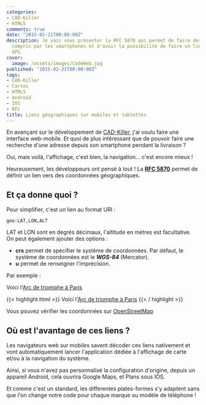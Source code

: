 ```yaml
---
categories:
- CAD-Killer
- HTML5
comments: true
date: "2015-02-21T00:00:00Z"
description: Je vais vous présenter la RFC 5870 qui permet de faire des liens géographiques
  compris par les smartphones et d'avoir la possibilité de faire un lien vers la fonction
  GPS.
cover:
  image: /assets/images/CodeWeb.jpg
published: "2015-02-21T00:00:00Z"
tags:
- CAD-Killer
- Cartes
- HTML5
- Android
- IOS
- RFC
title: Liens géographiques sur mobiles et tablettes
---
```


En avançant sur le développement de [CAD-Killer](/blog/2015/02/12/CAD-Killer/), j'ai voulu faire une
interface web-mobile. Et quoi de plus intéressant que de pouvoir faire une recherche
d'une adresse depuis son smartphone pendant la livraison ?

<!--more-->

Oui, mais voilà, l'affichage, c'est bien, la navigation... c'est encore mieux !

Heureusement, les développeurs ont pensé à tout !
La **[RFC 5870](http://tools.ietf.org/rfc/rfc5870)** permet de définir un lien vers des coordonnées géographiques.

Et ça donne quoi ?
------------------

Pour simplifier, c'est un lien au format URI :

~~~
geo:LAT,LON,ALT
~~~

LAT et LON sont en degrés décimaux, l'altitude en mètres est facultative.
On peut également ajouter des options :

- **crs** permet de spécifier le système de coordonnées.
  Par défaut, le système de coordonnées est le ***WGS-84*** (Mercator).
- **u** permet de renseigner l'imprécision.

Par exemple :

Voici l'[Arc de triomphe à Paris](geo:48.87379,2.29505)

{{< highlight html >}}
Voici l'<a href="geo:48.87379,2.29505">Arc de triomphe à Paris</a>
{{< / highlight >}}

Vous pouvez vérifier les coordonnées sur [OpenStreetMap](http://www.openstreetmap.org/?map=19/48.87379/2.29505#map=19/48.87379/2.29505)

Où est l'avantage de ces liens ?
--------------------------------

Les navigateurs web sur mobiles savent décoder ces liens nativement et vont automatiquement lancer l'application dédiée à l'affichage de carte et/ou à la navigation du système.

Ainsi, si vous n'avez pas personnalisé la configuration d'origine, depuis un appareil Android, cela ouvrira Google Maps,
et Plans sous IOS.

Et comme c'est un standard, les différentes plates-formes s'y adaptent sans que l'on change notre code pour chaque marque ou modèle de téléphone !